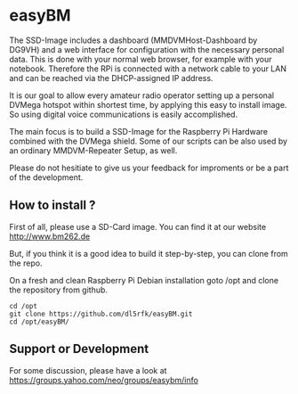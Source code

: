 # easyBM

The SSD-Image includes a dashboard (MMDVMHost-Dashboard by DG9VH) and a web interface for configuration with the necessary personal data. This is done with your normal web browser, for example with your notebook. Therefore the RPi is connected with a network cable to your LAN and can be reached via the DHCP-assigned IP address.

It is our goal to allow every amateur radio operator setting up a personal DVMega hotspot within shortest time, by applying this easy to install image. So using digital voice communications is easily accomplished.

The main focus is to build a SSD-Image for the Raspberry Pi Hardware combined with the DVMega shield. Some of our scripts can be also used by an ordinary MMDVM-Repeater Setup, as well. 

Please do not hesitiate to give us your feedback for improments or be a part of the development.

## How to install ?

First of all, please use a SD-Card image. You can find it at our website http://www.bm262.de

But, if you think it is a good idea to build it step-by-step, you can clone from the repo.  

On a fresh and clean Raspberry Pi Debian installation goto /opt and clone the repository from github. 
 
	cd /opt
	git clone https://github.com/dl5rfk/easyBM.git
	cd /opt/easyBM/

## Support or Development 
For some discussion, please have a look at https://groups.yahoo.com/neo/groups/easybm/info
